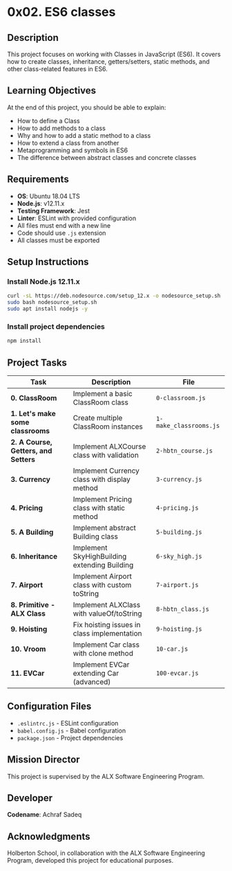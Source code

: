 # 0x02. ES6 classes

## Description
This project focuses on working with Classes in JavaScript (ES6). It covers how to create classes, inheritance, getters/setters, static methods, and other class-related features in ES6.

## Learning Objectives
At the end of this project, you should be able to explain:
- How to define a Class
- How to add methods to a class
- Why and how to add a static method to a class
- How to extend a class from another
- Metaprogramming and symbols in ES6
- The difference between abstract classes and concrete classes

## Requirements
- **OS**: Ubuntu 18.04 LTS
- **Node.js**: v12.11.x
- **Testing Framework**: Jest
- **Linter**: ESLint with provided configuration
- All files must end with a new line
- Code should use `.js` extension
- All classes must be exported

## Setup Instructions

### Install Node.js 12.11.x
```bash
curl -sL https://deb.nodesource.com/setup_12.x -o nodesource_setup.sh
sudo bash nodesource_setup.sh
sudo apt install nodejs -y
```

### Install project dependencies
```bash
npm install
```
## Project Tasks

| **Task** | **Description** | **File** |
|----------|----------------|----------|
| **0. ClassRoom** | Implement a basic ClassRoom class | `0-classroom.js` |
| **1. Let's make some classrooms** | Create multiple ClassRoom instances | `1-make_classrooms.js` |
| **2. A Course, Getters, and Setters** | Implement ALXCourse class with validation | `2-hbtn_course.js` |
| **3. Currency** | Implement Currency class with display method | `3-currency.js` |
| **4. Pricing** | Implement Pricing class with static method | `4-pricing.js` |
| **5. A Building** | Implement abstract Building class | `5-building.js` |
| **6. Inheritance** | Implement SkyHighBuilding extending Building | `6-sky_high.js` |
| **7. Airport** | Implement Airport class with custom toString | `7-airport.js` |
| **8. Primitive - ALX Class** | Implement ALXClass with valueOf/toString | `8-hbtn_class.js` |
| **9. Hoisting** | Fix hoisting issues in class implementation | `9-hoisting.js` |
| **10. Vroom** | Implement Car class with clone method | `10-car.js` |
| **11. EVCar** | Implement EVCar extending Car (advanced) | `100-evcar.js` |

## Configuration Files
- `.eslintrc.js` - ESLint configuration
- `babel.config.js` - Babel configuration
- `package.json` - Project dependencies

## Mission Director
This project is supervised by the ALX Software Engineering Program.

## Developer
**Codename**: Achraf Sadeq

## Acknowledgments
Holberton School, in collaboration with the ALX Software Engineering Program, developed this project for educational purposes.
